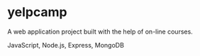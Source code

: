 # yelpcamp

A web application project built with the help of on-line courses.

JavaScript, Node.js, Express, MongoDB
